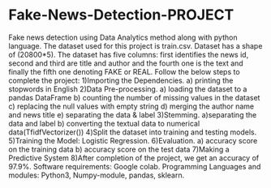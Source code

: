 # Fake-News-Detection-PROJECT
Fake news detection using Data Analytics method along with python language.
The dataset used for this project is train.csv. Dataset has a shape of (20800*5). The dataset has five columns: first identifies the news id, second and third are title and author and the fourth one is the text and finally the fifth one denoting FAKE or REAL.
Follow the below steps to complete the project:
1)Importing the Dependencies.
a) printing the stopwords in English
2)Data Pre-processing.
a) loading the dataset to a pandas DataFrame
b) counting the number of missing values in the dataset
c) replacing the null values with empty string
d) merging the author name and news title
e) separating the data & label
3)Stemming.
a)separating the data and label
b) converting the textual data to numerical data(TfidfVectorizer())
4)Split the dataset into training and testing models.
5)Training the Model: Logistic Regression.
6)Evaluation.
a) accuracy score on the training data
b) accuracy score on the test data
7)Making a Predictive System
8)After completion of the project, we get an accuracy of 97.9%.
Software requirements: Google colab.
Programming Languages and modules: Python3, Numpy-module, pandas, sklearn.
